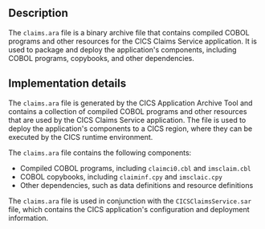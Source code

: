 ## Description

The `claims.ara` file is a binary archive file that contains compiled COBOL programs and other resources for the CICS Claims Service application. It is used to package and deploy the application's components, including COBOL programs, copybooks, and other dependencies.


## Implementation details

The `claims.ara` file is generated by the CICS Application Archive Tool and contains a collection of compiled COBOL programs and other resources that are used by the CICS Claims Service application. The file is used to deploy the application's components to a CICS region, where they can be executed by the CICS runtime environment.

The `claims.ara` file contains the following components:

* Compiled COBOL programs, including `claimci0.cbl` and `imsclaim.cbl`
* COBOL copybooks, including `claiminf.cpy` and `imsclaic.cpy`
* Other dependencies, such as data definitions and resource definitions

The `claims.ara` file is used in conjunction with the `CICSClaimsService.sar` file, which contains the CICS application's configuration and deployment information.



